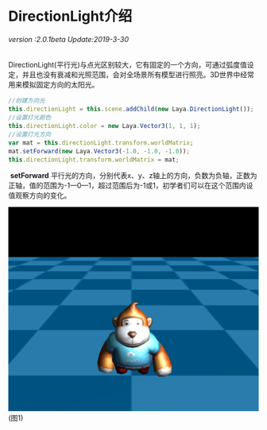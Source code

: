 # DirectionLight介绍

###### *version :2.0.1beta   Update:2019-3-30*

​	DirectionLight(平行光)与点光区别较大，它有固定的一个方向，可通过弧度值设定，并且也没有衰减和光照范围，会对全场景所有模型进行照亮。3D世界中经常用来模拟固定方向的太阳光。

```typescript
//创建方向光
this.directionLight = this.scene.addChild(new Laya.DirectionLight());
//设置灯光颜色
this.directionLight.color = new Laya.Vector3(1, 1, 1);
//设置灯光方向
var mat = this.directionLight.transform.worldMatrix;
mat.setForward(new Laya.Vector3(-1.0, -1.0, -1.0));
this.directionLight.transform.worldMatrix = mat;
```

​	**setForward** 平行光的方向，分别代表x、y、z轴上的方向，负数为负轴，正数为正轴，值的范围为-1—0—1，超过范围后为-1或1，初学者们可以在这个范围内设值观察方向的变化。

![](img/1.png)<br>(图1)

